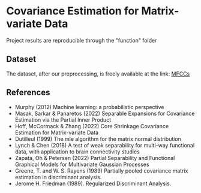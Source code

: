 <!-- README.md is generated from README.Rmd. Please edit that file -->

# Covariance Estimation for Matrix-variate Data
Project results are reproducible through the "function" folder

## Dataset
The dataset, after our preprocessing, is freely available at the link:
<a href="https://www.icloud.com/iclouddrive/089IZUqjrhEvmTmnroIc5PpYA#MFCCs">MFCCs</a>



## References

-   Murphy (2012) Machine learning: a probabilistic perspective
-   Masak, Sarkar & Panaretos (2022) Separable Expansions for Covariance Estimation via the Partial Inner Product
-   Hoff, McCormack & Zhang (2022) Core Shrinkage Covariance Estimation for Matrix-variate Data
-  Dutilleul (1999) The mle algorithm for the matrix normal distribution
-  Lynch & Chen (2018) A test of weak separability for multi-way functional data, with application to brain connectivity studies
-  Zapata, Oh & Petersen (2022) Partial Separability and Functional Graphical Models for Multivariate Gaussian Processes
-  Greene, T. and W. S. Rayens (1989) Partially pooled covariance matrix estimation in discriminant analysis.
- Jerome H. Friedman (1989). Regularized Discriminant Analysis. 
